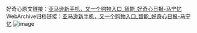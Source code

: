 好奇心原文链接：[亚马逊新手机，又一个购物入口_智能_好奇心日报-马宁忆](https://www.qdaily.com/articles/1207.html)
WebArchive归档链接：[亚马逊新手机，又一个购物入口_智能_好奇心日报-马宁忆](http://web.archive.org/web/20190623145705/https://www.qdaily.com/articles/1207.html)
![image](http://ww3.sinaimg.cn/large/007d5XDply1g3v4b6a4pkj30u03x71kx)